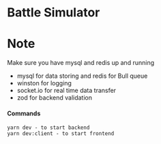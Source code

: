 # Battle Simulator

# Note

Make sure you have mysql and redis up and running

- mysql for data storing and redis for Bull queue
- winston for logging
- socket.io for real time data transfer
- zod for backend validation

#### Commands

```
yarn dev - to start backend
yarn dev:client - to start frontend
```
